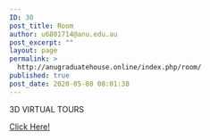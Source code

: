 ```yaml
---
ID: 30
post_title: Room
author: u6801714@anu.edu.au
post_excerpt: ""
layout: page
permalink: >
  http://anugraduatehouse.online/index.php/room/
published: true
post_date: 2020-05-08 08:01:38
---
```

<p>3D VIRTUAL TOURS</p>

<!-- wp:buttons -->
<div class="wp-block-buttons"><!-- wp:button -->
<div class="wp-block-button"><a class="wp-block-button__link" href="https://www.papermonkey.com.au/3d-virtual-tours/anu-graduate-house/">Click Here!</a></div>
<!-- /wp:button --></div>
<!-- /wp:buttons -->